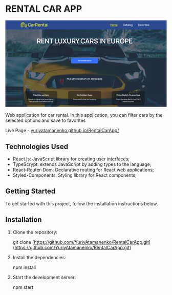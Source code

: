 # RENTAL CAR APP

![Illustration RentalCarApp](./src//images/Hero.png)

Web application for car rental. In this application, you can filter cars
by the selected options and save to favorites


Live Page -
[yuriyatamanenko.github.io/RentalCarApp/](yuriyatamanenko.github.io/RentalCarApp/)

## Technologies Used

- React.js: JavaScript library for creating user interfaces;
- TypeScrypt: extends JavaScript by adding types to the language;
- React-Router-Dom: Declarative routing for React web applications;
- Styled-Components: Styling library for React components;

## Getting Started

To get started with this project, follow the installation instructions below.

## Installation

1. Clone the repository:

   git clone
   [https://github.com/YuriyAtamanenko/RentalCarApp.git](https://github.com/YuriyAtamanenko/RentalCarApp.git)

2. Install the dependencies:

   npm install

3. Start the development server:

   npm start
